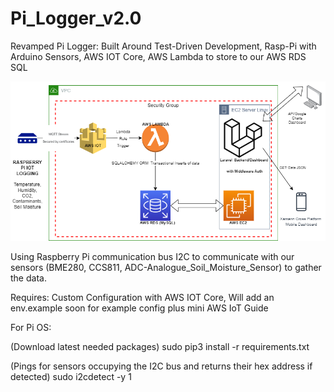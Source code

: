 # Pi_Logger_v2.0

Revamped Pi Logger: Built Around Test-Driven Development, Rasp-Pi with Arduino Sensors, AWS IOT Core, AWS Lambda to store to our AWS RDS SQL

<img src="./AWS_enviromesh-stack.png">

Using Raspberry Pi communication bus I2C to communicate with our sensors (BME280, CCS811, ADC-Analogue_Soil_Moisture_Sensor) to gather the data.

Requires: Custom Configuration with AWS IOT Core, Will add an env.example soon for example config plus mini AWS IoT Guide

For Pi OS:

(Download latest needed packages)
sudo pip3 install -r requirements.txt 

(Pings for sensors occupying the I2C bus and returns their hex address if detected)
sudo i2cdetect -y 1


